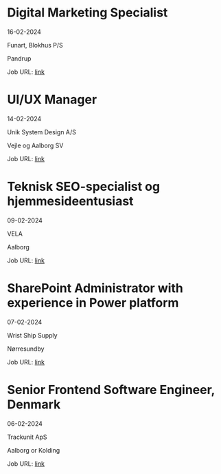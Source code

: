 # Digital Marketing Specialist
16-02-2024

Funart, Blokhus P/S

Pandrup

Job URL: [link](https://www.jobindex.dk/jobannonce/503186/digital-marketing-specialist)


# UI/UX Manager
14-02-2024

Unik System Design A/S

Vejle og Aalborg SV

Job URL: [link](https://candidate.hr-manager.net/ApplicationInit.aspx?cid=1767&ProjectId=143733&DepartmentId=18959&MediaId=4617)


# Teknisk SEO-specialist og hjemmesideentusiast
09-02-2024

VELA

Aalborg

Job URL: [link](https://www.jobindex.dk/jobannonce/502562/teknisk-seo-specialist-og-hjemmesideentusiast)


# SharePoint Administrator with experience in Power platform
07-02-2024

Wrist Ship Supply

Nørresundby

Job URL: [link](https://www.jobindex.dk/jobannonce/502397/sharepoint-administrator-with-experience-in-power-platform)


# Senior Frontend Software Engineer, Denmark
06-02-2024

Trackunit ApS

Aalborg or Kolding

Job URL: [link](https://careers.trackunit.com/jobs/3648952-senior-frontend-software-engineer)


